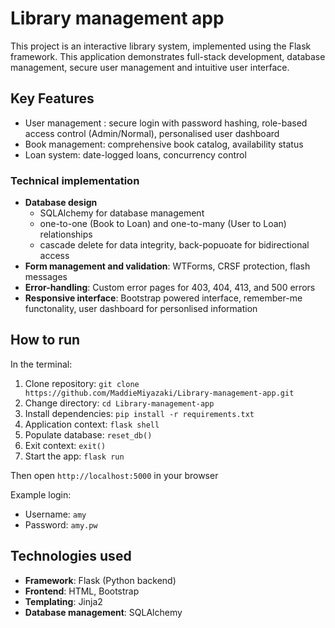 # Library management app
This project is an interactive library system, implemented using the Flask framework. This application demonstrates full-stack development, database management, secure user management and intuitive user interface.

## Key Features

- User management : secure login with password hashing, role-based access control (Admin/Normal), personalised user dashboard
- Book management: comprehensive book catalog, availability status
- Loan system: date-logged loans, concurrency control


### Technical implementation

- **Database design**
  - SQLAlchemy for database management
  - one-to-one (Book to Loan) and one-to-many (User to Loan) relationships
  - cascade delete for data integrity, back-popuoate for bidirectional access
- **Form management and validation**: WTForms, CRSF protection, flash messages
- **Error-handling**: Custom error pages for 403, 404, 413, and 500 errors
- **Responsive interface**: Bootstrap powered interface, remember-me functonality, user dashboard for personlised information





## How to run 
In the terminal:
1. Clone repository: `git clone https://github.com/MaddieMiyazaki/Library-management-app.git`
2. Change directory:  `cd Library-management-app`
3. Install dependencies: `pip install -r requirements.txt`
4. Application context: `flask shell`
5. Populate database: `reset_db()`
6. Exit context: `exit()`
7. Start the app: `flask run`

Then open `http://localhost:5000` in your browser

Example login:
- Username: `amy`
- Password: `amy.pw`

## Technologies used
- **Framework**: Flask (Python backend)
- **Frontend**: HTML, Bootstrap
- **Templating**: Jinja2
- **Database management**: SQLAlchemy


